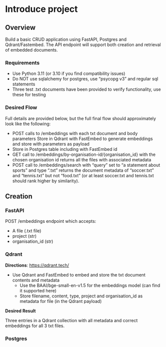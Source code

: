 # Introduce project #

## Overview ##
Build a basic CRUD application using FastAPI, Postgres and Qdrant/Fastembed. The API endpoint will support both creation and retrieval of embedded documents.

### Requirements ###
- Use Python 3.11 (or 3.10 if you find compatibility issues)
- Do NOT use sqlalchemy for postgres, use “psycopg v3” and regular sql statements
- Three test .txt documents have been provided to verify functionality, use these for testing

### Desired Flow ###
Full details are provided below, but the full final flow should approximately look like the following:
- POST calls to /embeddings with each txt document and body parameters
Store in Qdrant with FastEmbed to generate embeddings and store with parameters as payload
- Store in Postgres table including with FastEmbed id
- GET call to /embeddings/by-organisation-id/{organisation_id} with the chosen organisation id returns all the files with associated metadata
- POST call to /embeddings/search with “query” set to “a statement about sports” and type “.txt” returns the document metadata of “soccer.txt” and “tennis.txt” but not “food.txt” (or at least soccer.txt and tennis.txt should rank higher by similarity).

## Creation ##
### FastAPI ###
POST /embeddings endpoint which accepts:
- A file (.txt file)
- project (str)
- organisation_id (str)

### Qdrant ###
**Directions**: https://qdrant.tech/

- Use Qdrant and FastEmbed to embed and store the txt document contents and metadata
  - Use the BAAI/bge-small-en-v1.5 for the embeddings model (can find it supported here)
  - Store filename, content, type, project and organisation_id as metadata for file (in the Qdrant payload)

**Desired Result**

Three entries in a Qdrant collection with all metadata and correct embeddings for all 3 txt files.

### Postgres ###